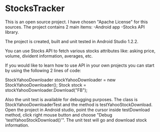 # StocksTracker

This is an open source project. I have chosen "Apache License" for this sources. 
The project contains 2 main items: 
-Android app 
-Stocks API library.

The project is created, built and unit tested in Android Studio 1.2.2.

You can use Stocks API to fetch various stocks attributes like: asking price, volume, divident information, averages, etc.

If you would like to learn how to use API in your own projects you can start by using the following 2 lines of code:

StockYahooDownloader stockYahooDownloader = new StockYahooDownloader();
Stock stock = stockYahooDownloader.Download("FB");

Also the unit test is available for debugging purposes. The class is StockYahooDownloaderTest and the method is testYahooStockDownload. Open the project in Android studio, point the cursor inside testDownload method, click right mouse button and choose "Debug 'testYahooStockDownload()'". The unit test will go and download stock information.
